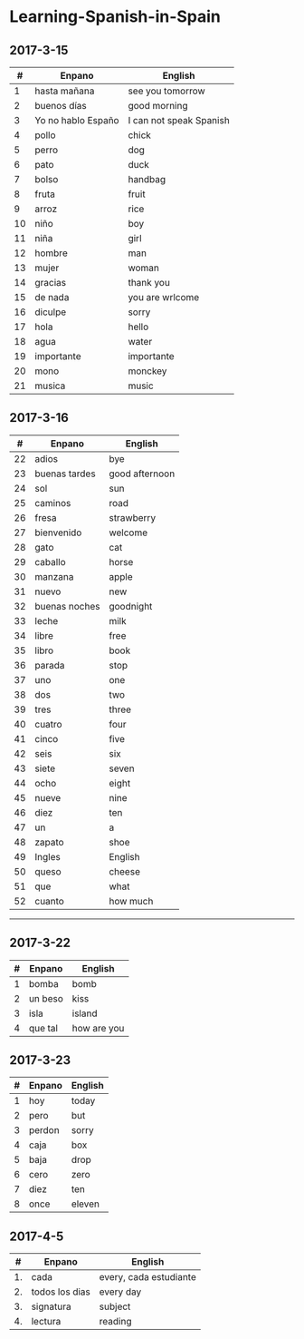 # Learning-Spanish-in-Spain
2017-3-15
---

#|Enpano|English
-|-|-|
1|hasta mañana|see you tomorrow
2|buenos días|good morning
3|Yo no hablo Españo|I can not speak Spanish
4|pollo|chick
5|perro|dog
6|pato|duck
7|bolso|handbag
8|fruta|fruit
9|arroz|rice
10|niño|boy
11|niña|girl
12|hombre|man
13|mujer|woman
14|gracias|thank you
15|de nada|you are wrlcome
16|diculpe|sorry
17|hola|hello
18|agua|water
19|importante|importante
20|mono|monckey
21|musica|music


2017-3-16
---

#|Enpano|English
-|-|-|
22|adios|bye
23|buenas tardes|good afternoon
24|sol|sun
25|caminos|road
26|fresa|strawberry
27|bienvenido|welcome
28|gato|cat
29|caballo|horse
30|manzana|apple
31|nuevo|new
32|buenas noches|goodnight
33|leche|milk
34|libre|free
35|libro|book
36|parada|stop
37|uno|one
38|dos|two
39|tres|three
40|cuatro|four
41|cinco|five
42|seis|six
43|siete|seven
44|ocho|eight
45|nueve|nine
46|diez|ten
47|un|a
48|zapato|shoe
49|Ingles|English
50|queso|cheese
51|que|what
52|cuanto|how much
---

2017-3-22
---


#|Enpano|English
-|-|-|
1|bomba|bomb
2|un beso|kiss
3|isla|island
4|que tal|how are you


2017-3-23
---

#|Enpano|English
-|-|-|
1|hoy|today
2|pero|but
3|perdon|sorry
4|caja|box
5|baja|drop
6|cero|zero
7|diez|ten
8|once|eleven




2017-4-5
---

#|Enpano|English
-|-|-|
1.|cada|every, cada estudiante
2.|todos los dias|every day
3.|signatura|subject
4.|lectura|reading
